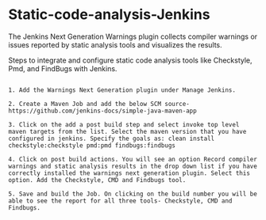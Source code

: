 # Static-code-analysis-Jenkins

The Jenkins Next Generation Warnings plugin collects compiler warnings or issues reported by static analysis tools and visualizes the results.

Steps to integrate and configure static code analysis tools like Checkstyle, Pmd, and FindBugs with Jenkins.

```

1. Add the Warnings Next Generation plugin under Manage Jenkins.

2. Create a Maven Job and add the below SCM source-
https://github.com/jenkins-docs/simple-java-maven-app

3. Click on the add a post build step and select invoke top level maven targets from the list. Select the maven version that you have configured in jenkins. Specify the goals as: clean install checkstyle:checkstyle pmd:pmd findbugs:findbugs

4. Click on post build actions. You will see an option Record compiler warnings and static analysis results in the drop down list if you have correctly installed the warnings next generation plugin. Select this option. Add the Checkstyle, CMD and Findbugs tool.

5. Save and build the Job. On clicking on the build number you will be able to see the report for all three tools- Checkstyle, CMD and Findbugs.

```
